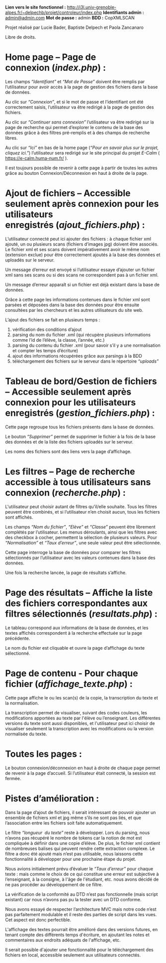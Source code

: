 **Lien vers le site fonctionnel :** http://i3l.univ-grenoble-alpes.fr/~delpechb/projet/controleur/index.php
**Identifiants admin :** admin@admin.com 
**Mot de passe :** admin
**BDD :** CopXMLSCAN

Projet réalisé par Lucie Bader, Baptiste Delpech et Paola Zancanaro

Libre de droits.

# Home page – Page de connexion (*index.php*) :

Les champs *“Identifiant”* et *“Mot de Passe”* doivent être remplis par l’utilisateur pour avoir accès à la page de gestion des fichiers dans la base de données.

Au clic sur *“Connexion”*, et si le mot de passe et l’identifiant ont été correctement saisis, l’utilisateur va être redirigé à la page de gestion des fichiers.

Au clic sur *“Continuer sans connexion”* l’utilisateur va être redirigé sur la page de recherche qui permet d’explorer le contenu de la base des données grâce à des filtres pré-remplis et à des champs de recherche libres.

Au clic sur *“Ici”* en bas de la home page (*“Pour en savoir plus sur le projet, cliquez ici.”*) l’utilisateur sera redirigé sur le site principal du projet *E-Calm* ( https://e-calm.huma-num.fr/ ).

Il est toujours possible de revenir à cette page à partir de toutes les autres grâce au bouton Connexion/Déconnexion en haut à droite de la page.

# Ajout de fichiers – Accessible seulement après connexion pour les utilisateurs enregistrés (*ajout_fichiers.php*) :

L’utilisateur connecté peut ici ajouter des fichiers : à chaque fichier xml ajouté, un ou plusieurs scans (fichiers d’images jpg) doivent être associés. Le fichier xml et ses scans doivent impérativement avoir le même nom (extension exclue) pour être correctement ajoutés à la base des données et uploadés sur le serveur.

Un message d’erreur est envoyé si l’utilisateur essaye d’ajouter un fichier xml sans ses scans ou si des scans ne correspondent pas à un fichier xml.

Un message d’erreur apparaît si un fichier est déjà existant dans la base de données.

Grâce à cette page les informations contenues dans le fichier xml sont parsées et déposées dans la base des données pour être ensuite consultées par les chercheurs et les autres utilisateurs du site web.

L’ajout des fichiers se fait en plusieurs temps : 
1. vérification des conditions d’ajout
2. parsing du nom du fichier .xml (qui récupère plusieurs informations comme l’id de l’élève, la classe, l’année, etc.)
3. parsing du contenu du fichier .xml (pour savoir s’il y a une normalisation et compter les temps d’écriture)
4. ajout des informations récupérées grâce aux parsings à la BDD
5. téléchargement des fichiers sur le serveur dans le répertoire *“uploads”*

# Tableau de bord/Gestion de fichiers – Accessible seulement après connexion pour les utilisateurs enregistrés (*gestion_fichiers.php*) :

Cette page regroupe tous les fichiers présents dans la base de données.

Le bouton *“Supprimer”* permet de supprimer le fichier à la fois de la base des données et de la liste des fichiers uploadés sur le serveur.

Les noms des fichiers sont des liens vers la page d’affichage.

# Les filtres – Page de recherche accessible à tous utilisateurs sans connexion (*recherche.php*) :

L'utilisateur peut choisir autant de filtres qu’il/elle souhaite. Tous les filtres peuvent être combinés, et si l’utilisateur n’en choisit aucun, tous les fichiers sont affichés.

Les champs *“Nom du fichier”*, *“Elève”* et *“Classe”* peuvent être librement complétés par l’utilisateur. Les menus déroulants, ainsi que les filtres avec des checkbox à cocher, permettent la sélection de plusieurs valeurs. Pour *“Normalisation”* et *“Taux d’erreur”*, une seule valeur peut être sélectionnée.

Cette page interroge la base de données pour comparer les filtres sélectionnés par l’utilisateur avec les valeurs contenues dans la base des données.

Une fois la recherche lancée, la page de résultats s’affiche.

# Page des résultats – Affiche la liste des fichiers correspondantes aux filtres sélectionnés (*resultats.php*) :

Le tableau correspond aux informations de la base de données, et les textes affichés correspondent à la recherche effectuée sur la page précédente. 

Le nom du fichier est cliquable et ouvre la page d’affichage du texte sélectionné.

# Page de contenu - Pour chaque fichier (*affichage_texte.php*) :

Cette page affiche le ou les scan(s) de la copie, la transcription du texte et la normalisation.

La transcription permet de visualiser, suivant des codes couleurs, les modifications apportées au texte par l'élève ou l’enseignant. Les différentes versions du texte sont aussi disponibles, et l'utilisateur peut ici choisir de visualiser seulement la transcription avec les modifications ou la version normalisée du texte.

# Toutes les pages :

Le bouton connexion/déconnexion en haut à droite de chaque page permet de revenir à la page d’accueil. Si l’utilisateur était connecté, la session est fermée.

# Pistes d’amélioration :

Dans la page d’ajout de fichiers, il serait intéressant de pouvoir ajouter un ensemble de fichiers xml et jpg même s’ils ne sont pas liés, et que l’association entre les fichiers soit faite automatiquement.

Le filtre *“longueur  du texte”* reste à développer. Lors du parsing, nous n’avons pas récupéré le nombre de tokens car la notion de mot est compliquée à définir dans une copie d’élève. De plus, le fichier xml contient de nombreuses balises qui peuvent rendre cette extraction complexe. Le filtre a donc été ajouté mais n’est pas utilisable, nous laissons cette fonctionnalité à développer pour une prochaine étape du projet.

Nous avions initialement prévu d’évaluer le *“Taux d’erreur”* pour chaque texte : mais comme le choix de ce qui constitue une erreur est subjective à l’enseignant, à la consigne, à l'âge de l'étudiant, etc. nous avons décidé de ne pas procéder au développement de ce filtre. 

La vérification de la conformité au DTD n’est pas fonctionnelle (mais script existant) car nous n’avons pas pu la tester avec un DTD conforme.

Nous avons essayé de respecter l’architecture MVC mais notre code n’est pas parfaitement modulable et il reste des parties de script dans les vues. Cet aspect est donc perfectible.

L'affichage des textes pourrait être amélioré dans des versions futures, en tenant compte des différents temps d'écriture, en ajoutant les notes et commentaires aux endroits adéquats de l'affichage, etc.

Il serait possible d'ajouter une fonctionnalité pour le téléchargement des fichiers en local, accessible seulement aux utilisateurs connectés.


